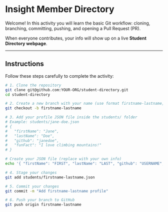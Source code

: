 # Insight Member Directory

Welcome! In this activity you will learn the basic Git workflow: cloning, branching, committing, pushing, and opening a Pull Request (PR).

When everyone contributes, your info will show up on a live **Student Directory webpage**. 

----

## Instructions

Follow these steps carefully to complete the activity:

```bash
# 1. Clone the repository
git clone git@github.com:YOUR-ORG/student-directory.git
cd student-directory

# 2. Create a new branch with your name (use format firstname-lastname, no spaces)
git checkout -b firstname-lastname

# 3. Add your profile JSON file inside the students/ folder
# Example: students/jane-doe.json
# {
#   "firstName": "Jane",
#   "lastName": "Doe",
#   "github": "janedoe",
#   "funFact": "I love climbing mountains!"
# }

# Create your JSON file (replace with your own info)
echo '{ "firstName": "FIRST", "lastName": "LAST", "github": "USERNAME", "funFact": "Something fun about you!" }' > students/firstname-lastname.json

# 4. Stage your changes
git add students/firstname-lastname.json

# 5. Commit your changes
git commit -m "Add firstname-lastname profile"

# 6. Push your branch to GitHub
git push origin firstname-lastname

